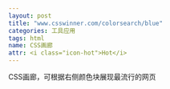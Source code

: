 ```yaml
---
layout: post
title: "www.csswinner.com/colorsearch/blue"
categories: 工具应用
tags: html
name: CSS画廊
attr: <i class="icon-hot">Hot</i>
---
```


CSS画廊，可根据右侧颜色块展现最流行的网页
<!--break-->